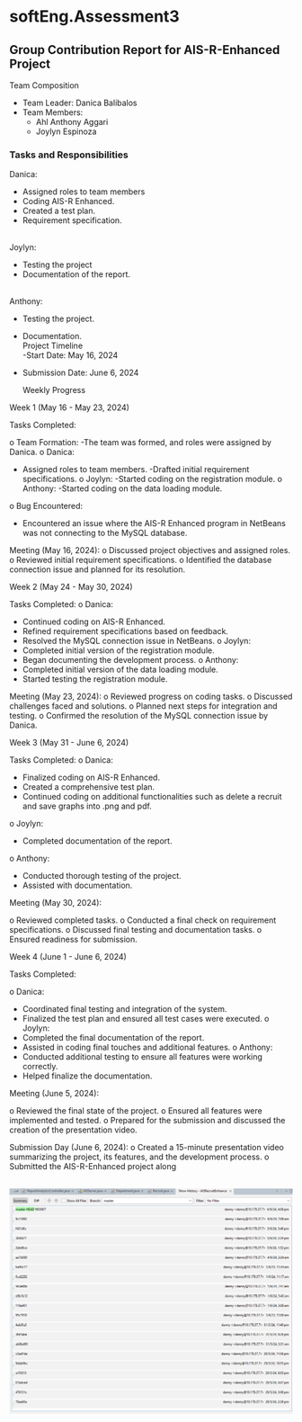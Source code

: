 # softEng.Assessment3  
## Group Contribution Report for AIS-R-Enhanced Project
Team Composition
- Team Leader: Danica Balibalos
- Team Members:
  - Ahl Anthony Aggari
  - Joylyn Espinoza
### Tasks and Responsibilities
Danica:
- Assigned roles to team members
- Coding AIS-R Enhanced.
- Created a test plan.
- Requirement specification.
  
<br>Joylyn: </br>
- Testing the project
- Documentation of the report.
  
<br>Anthony: </br>
- Testing the project.
- Documentation.
<br>Project Timeline</br>
-Start Date: May 16, 2024
- Submission Date: June 6, 2024

  Weekly Progress

Week 1 (May 16 - May 23, 2024)

Tasks Completed:

o Team Formation:
-The team was formed, and roles were assigned by Danica.
o Danica:
- Assigned roles to team members.
-Drafted initial requirement specifications.
o Joylyn:
-Started coding on the registration module.
o Anthony:
-Started coding on the data loading module.

o Bug Encountered:
- Encountered an issue where the AIS-R Enhanced program in NetBeans
was not connecting to the MySQL database.

Meeting (May 16, 2024):
o Discussed project objectives and assigned roles.
o Reviewed initial requirement specifications.
o Identified the database connection issue and planned for its resolution.

Week 2 (May 24 - May 30, 2024)

Tasks Completed:
o Danica:
- Continued coding on AIS-R Enhanced.
- Refined requirement specifications based on feedback.
- Resolved the MySQL connection issue in NetBeans.
o Joylyn:
- Completed initial version of the registration module.
- Began documenting the development process.
o Anthony:
- Completed initial version of the data loading module.
- Started testing the registration module.

Meeting (May 23, 2024):
o Reviewed progress on coding tasks.
o Discussed challenges faced and solutions.
o Planned next steps for integration and testing.
o Confirmed the resolution of the MySQL connection issue by Danica.

Week 3 (May 31 - June 6, 2024)

Tasks Completed:
o Danica:
- Finalized coding on AIS-R Enhanced.
-  Created a comprehensive test plan.
-   Continued coding on additional functionalities such as delete a recruit and save graphs into .png and pdf.

o Joylyn:
- Completed documentation of the report.

o Anthony:
- Conducted thorough testing of the project.
- Assisted with documentation.

Meeting (May 30, 2024):

o Reviewed completed tasks.
o Conducted a final check on requirement specifications.
o Discussed final testing and documentation tasks.
o Ensured readiness for submission.

Week 4 (June 1 - June 6, 2024)

Tasks Completed:

o Danica:
-  Coordinated final testing and integration of the system.
-  Finalized the test plan and ensured all test cases were executed.
o Joylyn:
- Completed the final documentation of the report.
- Assisted in coding final touches and additional features.
o Anthony:
- Conducted additional testing to ensure all features were working
correctly.
- Helped finalize the documentation.

Meeting (June 5, 2024):

o Reviewed the final state of the project.
o Ensured all features were implemented and tested.
o Prepared for the submission and discussed the creation of the presentation
video.

Submission Day (June 6, 2024):
o Created a 15-minute presentation video summarizing the project, its features,
and the development process.
o Submitted the AIS-R-Enhanced project along

<br> ![gitHistory](./gitHistory.png)
